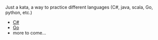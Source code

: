 Just a kata, a way to practice different languages (C#, java, scala, Go, python, etc.)

 - [C#](https://github.com/stephanel/catdance/tree/master/csharp)
 - [Go](https://github.com/stephanel/catdance/tree/master/go)
 - more to come...
 
